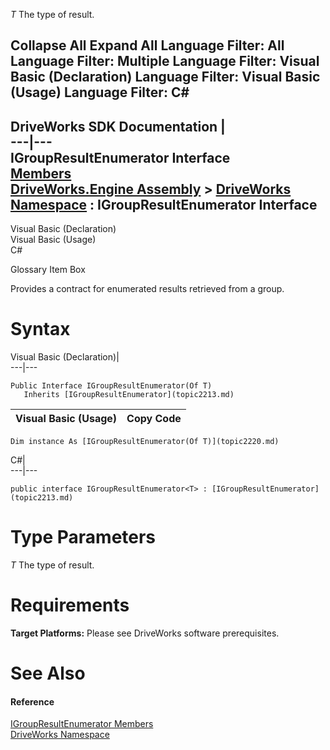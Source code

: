 _T_
    The type of result.

Collapse All Expand All Language Filter: All  Language Filter: Multiple  Language Filter: Visual Basic (Declaration) Language Filter: Visual Basic (Usage) Language Filter: C#  
---  
DriveWorks SDK Documentation  |   
---|---  
IGroupResultEnumerator<T> Interface   
[Members](topic2221.md)   
[DriveWorks.Engine Assembly](topic2156.md) > [DriveWorks Namespace](topic2159.md) : IGroupResultEnumerator<T> Interface  
---  
  
Visual Basic (Declaration)    
Visual Basic (Usage)    
C# 

Glossary Item Box

Provides a contract for enumerated results retrieved from a group. 

# Syntax

Visual Basic (Declaration)|   
---|---  
      
    
    Public Interface IGroupResultEnumerator(Of T) 
       Inherits [IGroupResultEnumerator](topic2213.md)   
  
Visual Basic (Usage)| Copy Code  
---|---  
      
    
    Dim instance As [IGroupResultEnumerator(Of T)](topic2220.md)  
  
C#|   
---|---  
      
    
    public interface IGroupResultEnumerator<T> : [IGroupResultEnumerator](topic2213.md)    
  
# Type Parameters

_T_
    The type of result.

# Requirements

**Target Platforms:** Please see DriveWorks software prerequisites.

# See Also

#### Reference

[IGroupResultEnumerator<T> Members](topic2221.md)   
[DriveWorks Namespace](topic2159.md)


